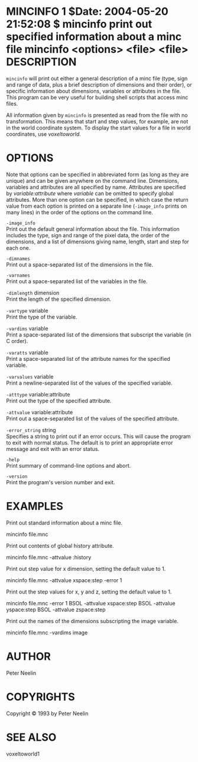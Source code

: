 MINCINFO
1
$Date: 2004-05-20 21:52:08 $
mincinfo
print out specified information about a minc file
mincinfo
&lt;options&gt;
&lt;file&gt;
&lt;file&gt;
DESCRIPTION
===========

`mincinfo` will print out either a general description of a minc file (type, sign and range of data, plus a brief description of dimensions and their order), or specific information about dimensions, variables or attributes in the file. This program can be very useful for building shell scripts that access minc files.

All information given by `mincinfo` is presented as read from the file with no transformation. This means that start and step values, for example, are not in the world coordinate system. To display the start values for a file in world coordinates, use *voxeltoworld*.

OPTIONS
=======

Note that options can be specified in abbreviated form (as long as they are unique) and can be given anywhere on the command line. Dimensions, variables and attributes are all specified by name. Attributes are specified by *variable:attribute* where *variable* can be omitted to specify global attributes. More than one option can be specified, in which case the return value from each option is printed on a separate line (`-image_info` prints on many lines) in the order of the options on the command line.

`-image_info`  
Print out the default general information about the file. This information includes the type, sign and range of the pixel data, the order of the dimensions, and a list of dimensions giving name, length, start and step for each one.

`-dimnames`  
Print out a space-separated list of the dimensions in the file.

`-varnames`  
Print out a space-separated list of the variables in the file.

`-dimlength` dimension  
Print the length of the specified dimension.

`-vartype` variable  
Print the type of the variable.

`-vardims` variable  
Print a space-separated list of the dimensions that subscript the variable (in C order).

`-varatts` variable  
Print a space-separated list of the attribute names for the specified variable.

`-varvalues` variable  
Print a newline-separated list of the values of the specified variable.

`-atttype` variable:attribute  
Print out the type of the specified attribute.

`-attvalue` variable:attribute  
Print out a space-separated list of the values of the specified attribute.

`-error_string` string  
Specifies a string to print out if an error occurs. This will cause the program to exit with normal status. The default is to print an appropriate error message and exit with an error status.

`-help`  
Print summary of command-line options and abort.

`-version`  
Print the program's version number and exit.

EXAMPLES
========

Print out standard information about a minc file.

mincinfo file.mnc

Print out contents of global history attribute.

mincinfo file.mnc -attvalue :history

Print out step value for x dimension, setting the default value to 1.

mincinfo file.mnc -attvalue xspace:step -error 1

Print out the step values for x, y and z, setting the default value to 1.

mincinfo file.mnc -error 1 BSOL -attvalue xspace:step BSOL -attvalue yspace:step BSOL -attvalue zspace:step

Print out the names of the dimensions subscripting the image variable.

mincinfo file.mnc -vardims image

AUTHOR
======

Peter Neelin

COPYRIGHTS
==========

Copyright © 1993 by Peter Neelin

SEE ALSO
========

voxeltoworld1

